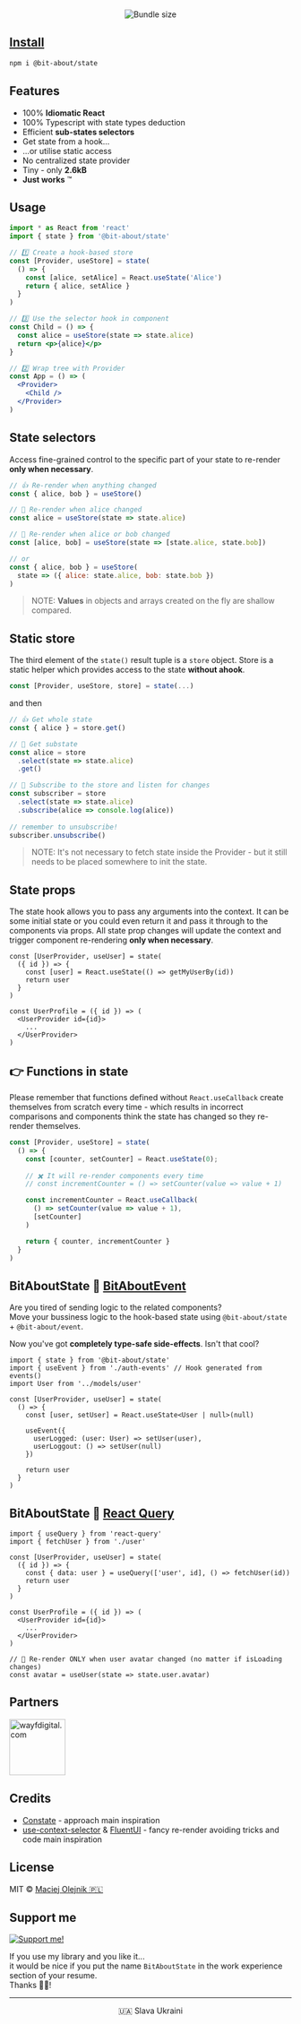 <p align="center">
<img alt="" src="https://user-images.githubusercontent.com/1496580/162103874-f2fbde4b-f985-4c33-ac38-9d5d3b4ee37e.png" /><br/><br/>
<a href="https://www.npmjs.com/package/@bit-about/state"><img alt="" src="https://img.shields.io/npm/v/@bit-about/state.svg" /></a>
<img alt="Bundle size" src="https://img.shields.io/bundlephobia/min/@bit-about/state?label=size" />
<a href="https://codecov.io/gh/bit-about/state"><img alt="" src="https://img.shields.io/codecov/c/github/bit-about/state?token=BuGi92VqnL" />
</p>

## Install

```bash
npm i @bit-about/state
```

## Features

- 100% **Idiomatic React**
- 100% Typescript with state types deduction
- Efficient **sub-states selectors**
- Get state from a hook...
- ...or utilise static access
- No centralized state provider
- Tiny - only **2.6kB**
- **Just works** ™

## Usage

```jsx
import * as React from 'react'
import { state } from '@bit-about/state'

// 1️⃣ Create a hook-based store
const [Provider, useStore] = state(
  () => {
    const [alice, setAlice] = React.useState('Alice')
    return { alice, setAlice }
  }
)

// 3️⃣ Use the selector hook in component
const Child = () => {
  const alice = useStore(state => state.alice)
  return <p>{alice}</p>
}

// 2️⃣ Wrap tree with Provider
const App = () => (
  <Provider>
    <Child />
  </Provider>
)
```

## State selectors

Access fine-grained control to the specific part of your state to re-render **only when necessary**.

```jsx
// 👍 Re-render when anything changed
const { alice, bob } = useStore()

// 💪 Re-render when alice changed
const alice = useStore(state => state.alice)

// 🤌 Re-render when alice or bob changed
const [alice, bob] = useStore(state => [state.alice, state.bob])

// or
const { alice, bob } = useStore( 
  state => ({ alice: state.alice, bob: state.bob }) 
)
```

> NOTE: **Values** in objects and arrays created on the fly are shallow compared.

## Static store

The third element of the `state()` result tuple is a `store` object. Store is a static helper which provides access to the state **without ahook**.

```jsx
const [Provider, useStore, store] = state(...)
```

and then
```jsx
// 👍 Get whole state
const { alice } = store.get()

// 💪 Get substate
const alice = store
  .select(state => state.alice)
  .get()

// 🤌 Subscribe to the store and listen for changes
const subscriber = store
  .select(state => state.alice)
  .subscribe(alice => console.log(alice))
  
// remember to unsubscribe!
subscriber.unsubscribe()
```

> NOTE: It's not necessary to fetch state inside the Provider - but it still needs to be placed somewhere to init the state.

## State props

The state hook allows you to pass any arguments into the context. It can be some initial state or you could even return it and pass it through to the components via props. All state prop changes will update the context and trigger component re-rendering **only when necessary**.

```tsx
const [UserProvider, useUser] = state(
  ({ id }) => {
    const [user] = React.useState(() => getMyUserBy(id))
    return user
  }
)

const UserProfile = ({ id }) => (
  <UserProvider id={id}>
    ...
  </UserProvider>
)
```

## 👉 Functions in state

Please remember that functions defined without `React.useCallback` create themselves from scratch every time - which results in incorrect comparisons and components think the state has changed so they re-render themselves.

```jsx
const [Provider, useStore] = state(
  () => {
    const [counter, setCounter] = React.useState(0);
   
    // ✖️ It will re-render components every time
    // const incrementCounter = () => setCounter(value => value + 1)

    const incrementCounter = React.useCallback(
      () => setCounter(value => value + 1),
      [setCounter]
    )

    return { counter, incrementCounter }
  }
)
```

## BitAboutState 💛 [BitAboutEvent](https://github.com/bit-about/event)

Are you tired of sending logic to the related components?<br />
Move your bussiness logic to the hook-based state using `@bit-about/state` + `@bit-about/event`.<br />

Now you've got **completely type-safe side-effects**. Isn't that cool?

```tsx
import { state } from '@bit-about/state'
import { useEvent } from './auth-events' // Hook generated from events()
import User from '../models/user'

const [UserProvider, useUser] = state(
  () => {
    const [user, setUser] = React.useState<User | null>(null)
    
    useEvent({
      userLogged: (user: User) => setUser(user),
      userLoggout: () => setUser(null)
    })
    
    return user
  }
)
```

## BitAboutState 💛 [React Query](https://github.com/tannerlinsley/react-query)

```tsx
import { useQuery } from 'react-query'
import { fetchUser } from './user'

const [UserProvider, useUser] = state(
  ({ id }) => {
    const { data: user } = useQuery(['user', id], () => fetchUser(id))
    return user
  }
)

const UserProfile = ({ id }) => (
  <UserProvider id={id}>
    ...
  </UserProvider>
)

// 🧠 Re-render ONLY when user avatar changed (no matter if isLoading changes)
const avatar = useUser(state => state.user.avatar)
```

## Partners  
<a href="https://www.wayfdigital.com/"><img alt="wayfdigital.com" width="100" height="100" src="https://user-images.githubusercontent.com/1496580/161037415-0503f763-a60b-4d40-af9f-95d1304fa486.png"/></a>

## Credits
- [Constate](https://github.com/diegohaz/constate) - approach main inspiration
- [use-context-selector](https://github.com/dai-shi/use-context-selector) & [FluentUI](https://github.com/microsoft/fluentui) - fancy re-render avoiding tricks and code main inspiration

## License
MIT © [Maciej Olejnik 🇵🇱](https://github.com/Gareneye)

## Support me 

<a href="https://github.com/sponsors/Gareneye"><img alt="Support me!" src="https://img.shields.io/badge/github.com-Support%20me!-green"/></a>

If you use my library and you like it...<br />
it would be nice if you put the name `BitAboutState` in the work experience section of your resume.<br />
Thanks 🙇🏻! 


---
<p align="center">🇺🇦 Slava Ukraini</p>
